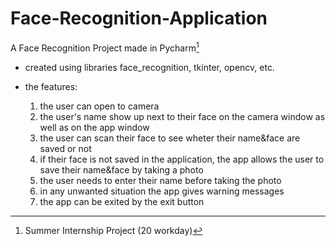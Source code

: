 # Face-Recognition-Application
A Face Recognition Project made in Pycharm[^1]

  - created using libraries face_recognition, tkinter, opencv, etc.
  
  - the features:
    1. the user can open to camera
    2. the user's name show up next to their face on the camera window as well as on the app window
    2. the user can scan their face to see wheter their name&face are saved or not
    3. if their face is not saved in the application, the app allows the user to save their name&face by taking a photo
    4. the user needs to enter their name before taking the photo
    5. in any unwanted situation the app gives warning messages
    6. the app can be exited by the exit button
    
    
[^1]: Summer Internship Project (20 workday)
